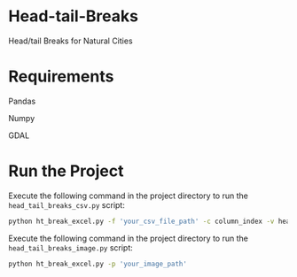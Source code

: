 # Head-tail-Breaks
Head/tail Breaks for Natural Cities

# Requirements

Pandas

Numpy

GDAL

# Run the Project

Execute the following command in the project directory to run the `head_tail_breaks_csv.py` script:

```bash
python ht_break_excel.py -f 'your_csv_file_path' -c column_index -v head/tail_break_vesion(1 or 2)

```

Execute the following command in the project directory to run the `head_tail_breaks_image.py` script:

```bash
python ht_break_excel.py -p 'your_image_path'
```
